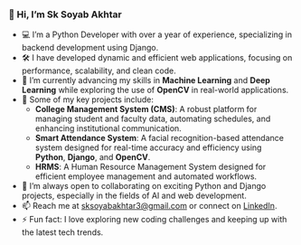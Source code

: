### 👋 Hi, I’m Sk Soyab Akhtar
- 💻 I’m a Python Developer with over a year of experience, specializing in backend development using Django.
- 🛠️ I have developed dynamic and efficient web applications, focusing on performance, scalability, and clean code.
- 🌱 I’m currently advancing my skills in **Machine Learning** and **Deep Learning** while exploring the use of **OpenCV** in real-world applications.
- 🔭 Some of my key projects include:
  - **College Management System (CMS)**: A robust platform for managing student and faculty data, automating schedules, and enhancing institutional communication.
  - **Smart Attendance System**: A facial recognition-based attendance system designed for real-time accuracy and efficiency using **Python**, **Django**, and **OpenCV**.
  - **HRMS**: A Human Resource Management System designed for efficient employee management and automated workflows.
- 💼 I’m always open to collaborating on exciting Python and Django projects, especially in the fields of AI and web development.
- 📫 Reach me at [sksoyabakhtar3@gmail.com](mailto:sksoyabakhtar3@gmail.com) or connect on [LinkedIn](https://www.linkedin.com/in/sk-soyab-akhtar).
- ⚡ Fun fact: I love exploring new coding challenges and keeping up with the latest tech trends.

